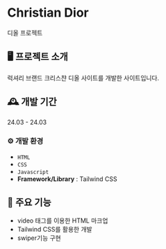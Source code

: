 # Christian Dior

디올 프로젝트

## 🖥️ 프로젝트 소개

럭셔리 브랜드 크리스챤 디올 사이트를 개발한 사이트입니다.

## 🕰️ 개발 기간

24.03 - 24.03

### ⚙️ 개발 환경

- `HTML`
- `CSS`
- `Javascript`
- **Framework/Library** : Tailwind CSS

## 📌 주요 기능

- video 태그를 이용한 HTML 마크업
- Tailwind CSS를 활용한 개발
- swiper기능 구현
